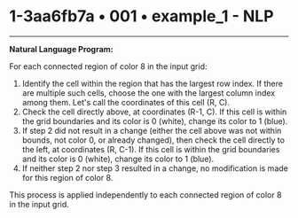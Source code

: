# 1-3aa6fb7a • 001 • example_1 - NLP

---
**Natural Language Program:**

For each connected region of color 8 in the input grid:
1. Identify the cell within the region that has the largest row index. If there are multiple such cells, choose the one with the largest column index among them. Let's call the coordinates of this cell (R, C).
2. Check the cell directly above, at coordinates (R-1, C). If this cell is within the grid boundaries and its color is 0 (white), change its color to 1 (blue).
3. If step 2 did not result in a change (either the cell above was not within bounds, not color 0, or already changed), then check the cell directly to the left, at coordinates (R, C-1). If this cell is within the grid boundaries and its color is 0 (white), change its color to 1 (blue).
4. If neither step 2 nor step 3 resulted in a change, no modification is made for this region of color 8.

This process is applied independently to each connected region of color 8 in the input grid.
